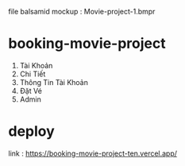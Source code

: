 file balsamid mockup : Movie-project-1.bmpr
# booking-movie-project
1. Tài Khoản
2. Chi Tiết 
3. Thông Tin Tài Khoản
4. Đặt Vé 
5. Admin 
# deploy
link : https://booking-movie-project-ten.vercel.app/
